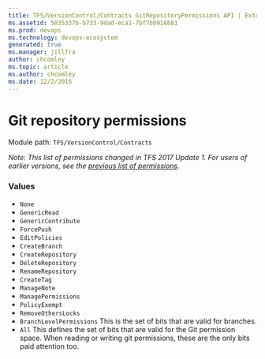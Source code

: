 ```yaml
---
title: TFS/VersionControl/Contracts GitRepositoryPermissions API | Extensions for Azure DevOps Services
ms.assetid: 5835337b-b733-9dad-eca1-7bf7bb916b81
ms.prod: devops
ms.technology: devops-ecosystem
generated: true
ms.manager: jillfra
author: chcomley
ms.topic: article
ms.author: chcomley
ms.date: 12/2/2016
---
```


# Git repository permissions

Module path: `TFS/VersionControl/Contracts`

*Note: This list of permissions changed in TFS 2017 Update 1. For users of earlier versions, see
the [previous list of permissions](GitRepositoryPermissions-before-2017.md).*

### Values

* `None` 
* `GenericRead` 
* `GenericContribute` 
* `ForcePush`
* `EditPolicies`
* `CreateBranch` 
* `CreateRepository`
* `DeleteRepository`
* `RenameRepository`
* `CreateTag`
* `ManageNote` 
* `ManagePermissions`
* `PolicyExempt` 
* `RemoveOthersLocks`
* `BranchLevelPermissions` This is the set of bits that are valid for branches.  
* `All` This defines the set of bits that are valid for the Git permission space. When reading or writing git permissions, these are the only bits paid attention too.
